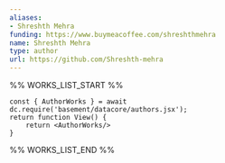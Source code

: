 ```yaml
---
aliases:
- Shreshth Mehra
funding: https://www.buymeacoffee.com/shreshthmehra
name: Shreshth Mehra
type: author
url: https://github.com/Shreshth-mehra
---
```



%% WORKS_LIST_START %%

```datacorejsx
const { AuthorWorks } = await dc.require('basement/datacore/authors.jsx');
return function View() {
    return <AuthorWorks/>
}
```
%% WORKS_LIST_END %%